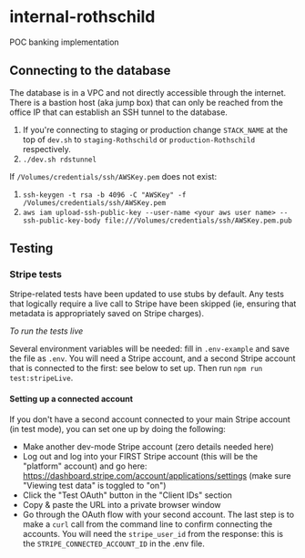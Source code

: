 # internal-rothschild
POC banking implementation

## Connecting to the database

The database is in a VPC and not directly accessible through the internet.  There is a bastion host (aka jump box) that can only be reached from the office IP that can establish an SSH tunnel to the database.

1. If you're connecting to staging or production change `STACK_NAME` at the top of `dev.sh` to `staging-Rothschild` or `production-Rothschild` respectively.
2. `./dev.sh rdstunnel`

If `/Volumes/credentials/ssh/AWSKey.pem` does not exist:

1. `ssh-keygen -t rsa -b 4096 -C "AWSKey" -f /Volumes/credentials/ssh/AWSKey.pem`
2. `aws iam upload-ssh-public-key --user-name <your aws user name> --ssh-public-key-body file:///Volumes/credentials/ssh/AWSKey.pem.pub`


## Testing

### Stripe tests

Stripe-related tests have been updated to use stubs by default. Any tests that logically require a live call to Stripe have been skipped (ie, ensuring that metadata is appropriately saved on Stripe charges). 

*To run the tests live*

Several environment variables will be needed: fill in `.env-example` and save the file as `.env`. You will need a Stripe account, and a second Stripe account that is connected to the first: see below to set up. 
Then run `npm run test:stripeLive`. 

#### Setting up a connected account

If you don't have a second account connected to your main Stripe account (in test mode), you can set one up by doing the following: 
- Make another dev-mode Stripe account (zero details needed here)
- Log out and log into your FIRST Stripe account (this will be the "platform" account) and go here: https://dashboard.stripe.com/account/applications/settings (make sure "Viewing test data" is toggled to "on")
- Click the "Test OAuth" button in the "Client IDs" section
- Copy & paste the URL into a private browser window
- Go through the OAuth flow with your second account. The last step is to make a `curl` call from the command line to confirm connecting the accounts. You will need the `stripe_user_id` from the response: this is the `STRIPE_CONNECTED_ACCOUNT_ID` in the .env file. 
